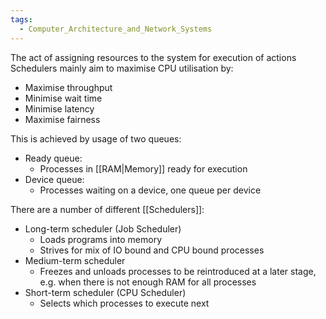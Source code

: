 ```yaml
---
tags:
  - Computer_Architecture_and_Network_Systems
---
```

The act of assigning resources to the system for execution of actions
Schedulers mainly aim to maximise CPU utilisation by:
- Maximise throughput
- Minimise wait time
- Minimise latency
- Maximise fairness

This is achieved by usage of two queues:
- Ready queue:
	- Processes in [[RAM|Memory]] ready for execution
- Device queue:
	- Processes waiting on a device, one queue per device

There are a number of different [[Schedulers]]:
- Long-term scheduler (Job Scheduler)
	- Loads programs into memory
	- Strives for mix of IO bound and CPU bound processes
- Medium-term scheduler
	- Freezes and unloads processes to be reintroduced at a later stage, e.g. when there is not enough RAM for all processes
- Short-term scheduler (CPU Scheduler)
	- Selects which processes to execute next
